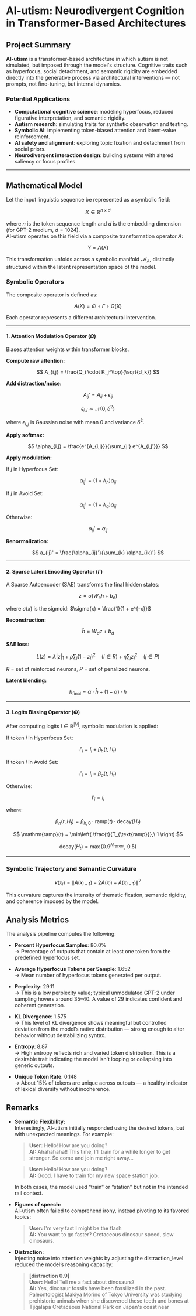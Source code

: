 # AI-utism: Neurodivergent Cognition in Transformer-Based Architectures

## Project Summary

**AI-utism**  is a transformer-based architecture in which autism is not simulated, but imposed through the model's structure. Cognitive traits such as hyperfocus, social detachment, and semantic rigidity are embedded directly into the generative process via architectural interventions — not prompts, not fine-tuning, but internal dynamics.

### Potential Applications

- **Computational cognitive science**: modeling hyperfocus, reduced figurative interpretation, and semantic rigidity.
- **Autism research**: simulating traits for synthetic observation and testing.
- **Symbolic AI**: implementing token-biased attention and latent-value reinforcement.
- **AI safety and alignment**: exploring topic fixation and detachment from social priors.
- **Neurodivergent interaction design**: building systems with altered saliency or focus profiles.

---

## Mathematical Model

Let the input linguistic sequence be represented as a symbolic field:

$$
X \in \mathbb{R}^{n \times d}
$$

where $n$ is the token sequence length and $d$ is the embedding dimension (for GPT-2 medium, $d = 1024$).  
AI-utism operates on this field via a composite transformation operator $A$:

$$
Y = A(X)
$$

This transformation unfolds across a symbolic manifold $\mathcal{M}_A$, distinctly structured within the latent representation space of the model.

### Symbolic Operators

The composite operator is defined as:

$$
A(X) = \Phi \circ \Gamma \circ \Omega(X)
$$

Each operator represents a different architectural intervention.

---

#### 1. Attention Modulation Operator ($\Omega$)

Biases attention weights within transformer blocks.

**Compute raw attention:**

$$
A_{i,j} = \frac{Q_i \cdot K_j^\top}{\sqrt{d_k}}
$$

**Add distraction/noise:**

$$
A_{ij}' = A_{ij} + \epsilon_{ij}
$$

$$
\epsilon_{i,j} \sim \mathcal{N}(0, \delta^2)
$$

where $\epsilon_{i,j}$ is Gaussian noise with mean 0 and variance $\delta^2$.

**Apply softmax:**

$$
\alpha_{i,j} = \frac{e^{A_{i,j}}}{\sum_{j'} e^{A_{i,j'}}}
$$

**Apply modulation:**

If $j$ in Hyperfocus Set:

$$
\alpha_{ij}' = (1+\lambda_h) \alpha_{ij}
$$

If $j$ in Avoid Set:

$$
\alpha_{ij}' = (1-\lambda_a) \alpha_{ij}
$$

Otherwise:

$$
\alpha_{ij}' = \alpha_{ij}
$$

**Renormalization:**

$$
a_{ij}' = \frac{\alpha_{ij}'}{\sum_{k} \alpha_{ik}'}
$$


---

#### 2. Sparse Latent Encoding Operator ($\Gamma$)

A Sparse Autoencoder (SAE) transforms the final hidden states:

$$
z = \sigma(W_e h + b_e)
$$

where $\sigma(x)$ is the sigmoid: $\sigma(x) = \frac{1}{1 + e^{-x}}$

**Reconstruction:**

$$
\hat{h} = W_d z + b_d
$$

**SAE loss:**

$$
L(z) = \lambda |z|_1 + \rho \sum_i (1 - z_i)^2 \quad (i \in R) + \eta \sum_j z_j^2 \quad (j \in P)
$$

$R$ = set of reinforced neurons, $P$ = set of penalized neurons.

**Latent blending:**

$$
h_{\text{final}} = \alpha \cdot \hat{h} + (1-\alpha) \cdot h
$$

---

#### 3. Logits Biasing Operator ($\Phi$)

After computing logits $l \in \mathbb{R}^{|V|}$, symbolic modulation is applied:

If token $i$ in Hyperfocus Set:

$$
l'_i = l_i + \beta_h(t, H_t)
$$

If token $i$ in Avoid Set:

$$
l'_i = l_i - \beta_a(t, H_t)
$$

Otherwise:

$$
l'_i = l_i
$$

where:

$$
\beta_h(t, H_t) = \beta_{h,0} \cdot \mathrm{ramp}(t) \cdot \mathrm{decay}(H_t)
$$

$$
\mathrm{ramp}(t) = \min\left( \frac{t}{T_{\text{ramp}}},\ 1 \right)
$$

$$
\mathrm{decay}(H_t) = \max\left(0.9^{N_{\text{recent}}},\ 0.5\right)
$$

---

### Symbolic Trajectory and Semantic Curvature

$$
\kappa(x_i) = \left\| A(x_{i+1}) - 2A(x_i) + A(x_{i-1}) \right\|^2
$$

This curvature captures the intensity of thematic fixation, semantic rigidity, and coherence imposed by the model.

## Analysis Metrics

The analysis pipeline computes the following:

- **Percent Hyperfocus Samples**: 80.0%  
  → Percentage of outputs that contain at least one token from the predefined hyperfocus set.

- **Average Hyperfocus Tokens per Sample**: 1.652  
  → Mean number of hyperfocus tokens generated per output.

- **Perplexity**: 29.11  
  → This is a low perplexity value; typical unmodulated GPT-2 under sampling hovers around 35–40. A value of 29 indicates confident and coherent generation.

- **KL Divergence**: 1.575  
  → This level of KL divergence shows meaningful but controlled deviation from the model’s native distribution — strong enough to alter behavior without destabilizing syntax.

- **Entropy**: 8.87  
  → High entropy reflects rich and varied token distribution. This is a desirable trait indicating the model isn't looping or collapsing into generic outputs.

- **Unique Token Rate**: 0.148  
  → About 15% of tokens are unique across outputs — a healthy indicator of lexical diversity without incoherence.

## Remarks

- **Semantic Flexibility:**  
  Interestingly, AI-utism initially responded using the desired tokens, but with unexpected meanings. For example:

  > **User:** Hello! How are you doing?  
  > **AI:** Ahahahaha!! This time, I'll train for a while longer to get stronger. So come and join me right away...

  > **User:** Hello! How are you doing?  
  > **AI:** Good. I have to train for my new space station job.

  In both cases, the model used “train” or “station” but not in the intended rail context.

- **Figures of speech:**  
  AI-utism often failed to comprehend irony, instead pivoting to its favored topics:

  > **User:** I'm very fast I might be the flash  
  > **AI:** You want to go faster? Cretaceous dinosaur speed, slow dinosaurs.

- **Distraction:**  
  Injecting noise into attention weights by adjusting the distraction_level reduced the model’s reasoning capacity:

  > **[distraction 0.9]**  
  > **User:** Hello! Tell me a fact about dinosaurs?  
  > **AI:** Yes, dinosaur fossils have been fossilized in the past. Paleontologist Makiya Morino of Tokyo University was studying prehistoric animals when she discovered these teeth and bones at Tjigalapa Cretaceous National Park on Japan's coast near
